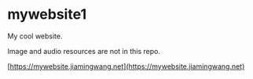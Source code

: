 # mywebsite1

My cool website.

Image and audio resources are not in this repo.

[https://mywebsite.jiamingwang.net](https://mywebsite.jiamingwang.net)